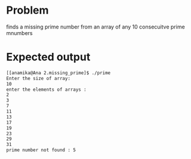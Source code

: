 
# Problem 

finds a missing prime number from an array of any 10 consecuitve prime mnumbers

# Expected output
```bash
[[anamika@Ana 2.missing_prime]$ ./prime 
Enter the size of array: 
10
enter the elements of arrays :  
2
3
7
11
13
17
19
23
29
31
prime number not found : 5
```